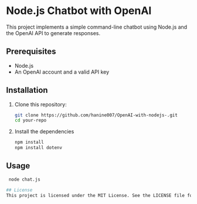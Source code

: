 # Node.js Chatbot with OpenAI

This project implements a simple command-line chatbot using Node.js and the OpenAI API to generate responses.

## Prerequisites

- Node.js 
- An OpenAI account and a valid API key

## Installation

1. Clone this repository:

   ```bash
   git clone https://github.com/hanine007/OpenAI-with-nodejs-.git
   cd your-repo
2.  Install the dependencies
    ```bash 
    npm install
    npm install dotenv

## Usage 
```bash 
 node chat.js

## License
This project is licensed under the MIT License. See the LICENSE file for details.